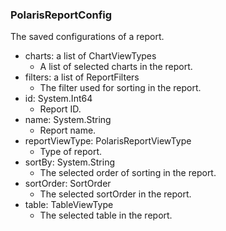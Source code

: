 ### PolarisReportConfig
The saved configurations of a report.

- charts: a list of ChartViewTypes
  - A list of selected charts in the report.
- filters: a list of ReportFilters
  - The filter used for sorting in the report.
- id: System.Int64
  - Report ID.
- name: System.String
  - Report name.
- reportViewType: PolarisReportViewType
  - Type of report.
- sortBy: System.String
  - The selected order of sorting in the report.
- sortOrder: SortOrder
  - The selected sortOrder in the report.
- table: TableViewType
  - The selected table in the report.
